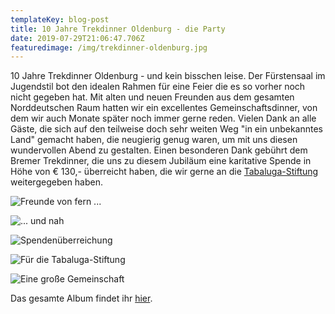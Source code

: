 ```yaml
---
templateKey: blog-post
title: 10 Jahre Trekdinner Oldenburg - die Party
date: 2019-07-29T21:06:47.706Z
featuredimage: /img/trekdinner-oldenburg.jpg
---
```

10 Jahre Trekdinner Oldenburg - und kein bisschen leise. Der Fürstensaal im Jugendstil bot den idealen Rahmen für eine Feier die es so vorher noch nicht gegeben hat. Mit alten und neuen Freunden aus dem gesamten Norddeutschen Raum hatten wir ein excellentes Gemeinschaftsdinner, von dem wir auch Monate später noch immer gerne reden. Vielen Dank an alle Gäste, die sich auf den teilweise doch sehr weiten Weg "in ein unbekanntes Land" gemacht haben, die neugierig genug waren, um mit uns diesen wundervollen Abend zu gestalten. Einen besonderen Dank gebührt dem Bremer Trekdinner, die uns zu diesem Jubiläum eine karitative Spende in Höhe von € 130,- überreicht haben, die wir gerne an die [Tabaluga-Stiftung](https://tabalugakinderstiftung.de/) weitergegeben haben.

![Freunde von fern ...](/img/eine-große-familie-1-.jpg "Eine große Familie 1")

![... und nah](/img/eine-große-familie-2-.jpg "Eine große Familie 2")

![Spendenüberreichung](/img/img_4692.jpg "Für den guten Zweck")

![Für die Tabaluga-Stiftung](/img/tabaluga-stiftung.jpg "Für den guten Zweck 2")

![Eine große Gemeinschaft](/img/gäste-und-gastgeber-2-.jpg "Gäste und Gastgeber")

Das gesamte Album findet ihr [hier](https://drive.google.com/open?id=1gCrigDO5oxt_IvrvaGW1DYNvS3cQVoWL).

